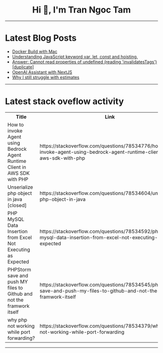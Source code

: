 <h1 align="center">Hi 👋, I'm Tran Ngoc Tam</h1>

---

# Latest Blog Posts 
<!-- BLOG-POST-LIST:START -->
- [Docker Build with Mac](https://dev.to/anilxnmdrz/docker-build-with-mac-2j9d)
- [Understanding JavaScript keyword var, let, const and hoisting.](https://dev.to/sromelrey/understanding-javascript-keyword-var-let-const-and-hoisting-jhh)
- [Answer: Cannot read properties of undefined &lpar;reading &#39;invalidatesTags&#39;&rpar; [duplicate]](https://dev.to/hossain45/answer-cannot-read-properties-of-undefined-reading-invalidatestags-duplicate-igp)
- [OpenAI Assistant with NextJS](https://dev.to/nhd2106/openai-assistant-with-nextjs-1c1n)
- [Why I still struggle with estimates](https://dev.to/adaschevici/why-i-still-struggle-with-estimates-357k)
<!-- BLOG-POST-LIST:END -->

---

# Latest stack oveflow activity
<table>
  <tr><th>Title</th><th>Link</th></tr>
  <!-- STACKOVERFLOW:START --><tr><td>How to invoke Agent using Bedrock Agent Runtime Client in AWS SDK with PHP</td><td>https://stackoverflow.com/questions/78534776/how-to-invoke-agent-using-bedrock-agent-runtime-client-in-aws-sdk-with-php</td></tr><tr><td>Unserialize php object in java [closed]</td><td>https://stackoverflow.com/questions/78534604/unserialize-php-object-in-java</td></tr><tr><td>PHP MySQL Data Insertion from Excel Not Executing as Expected</td><td>https://stackoverflow.com/questions/78534592/php-mysql-data-insertion-from-excel-not-executing-as-expected</td></tr><tr><td>PHPStorm save and push MY files to Github and not the framwork itself</td><td>https://stackoverflow.com/questions/78534545/phpstorm-save-and-push-my-files-to-github-and-not-the-framwork-itself</td></tr><tr><td>why php not working while port forwarding?</td><td>https://stackoverflow.com/questions/78534379/why-php-not-working-while-port-forwarding</td></tr><!-- STACKOVERFLOW:END -->
</table>

---


